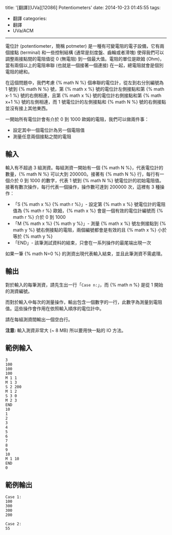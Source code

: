 title: '[翻譯][UVa][12086] Potentiometers'
date: 2014-10-23 01:45:55
tags:
- 翻譯
categories:
- 翻譯
- UVa/ACM
---

電位計 (potentiometer，簡稱 potmeter) 是一種有可變電阻的電子設備，它有兩個接點 (terminal) 和一些控制結構 (通常是刻度盤、齒輪或者滑塊) 使得我們可以調整兩接點間的電阻值從 0 (無電阻) 到一個最大值。電阻的單位是歐姆 (Ohm)，當有兩個以上的電阻串聯 (也就是一個接著一個連接) 在一起，總電阻就會是個別電阻的總和。

在這個問題中，我們考慮 {% math N %} 個串聯的電位計，從左到右分別編號為 1 號到 {% math N %} 號，第 {% math x %} 號的電位計左側接點和第 {% math x-1 %} 號的右側相連，且第 {% math x %} 號的電位計右側接點和第 {% math x+1 %} 號的左側相連，而 1 號電位計的左側接點和 {% math N %} 號的右側接點並沒有接上其他東西。

一開始所有電位計會有介於 0 到 1000 歐姆的電阻，我們可以做兩件事：

- 設定其中一個電位計為另一個電阻值
- 測量任意兩個接點之間的電阻

<!-- more -->

## 輸入 ##

輸入有不超過 3 組測資。每組測資一開始有一個 {% math N %}，代表電位計的數量，{% math N %} 可以大到 200000。接著有 {% math N %} 行，每行有一個介於 0 到 1000 的數字，代表 1 號到 {% math N %} 號電位計的初始電阻值。接著有數次操作，每行代表一個操作，操作數可達到 200000 次，這裡有 3 種操作：

- 「S {% math x %} {% math r %}」- 設定第 {% math x %} 號電位計的電阻值為 {% math r %} 歐姆，{% math x %} 會是一個有效的電位計編號而 {% math r %} 介於 0 到 1000
- 「M {% math x %} {% math y %}」- 測量 {% math x %} 號左側接點到 {% math y %} 號右側接點的電阻，兩個編號都會是有效的且 {% math x %} 小於等於 {% math y %}
- 「END」- 該筆測試資料的結束，只會在一系列操作的最尾端出現一次

如果一筆 {% math N=0 %} 的測資出現代表輸入結束，並且此筆測資不需處理。

## 輸出 ##

對於輸入的每筆測資，請先生出一行「`Case n:`」，而 {% math n %} 是從 1 開始的測資編號。

而對於輸入中每次的測量操作，輸出包含一個數字的一行，此數字為測量到電阻值。這些操作會作用在依照輸入順序的電位計中。

請在每組測資間輸出一個空白行。

**注意:** 輸入測資非常大 (~ 8 MB) 所以要用快一點的 IO 方法。

## 範例輸入 ##

``` text
3
100
100
100
M 1 1
M 1 3
S 2 200
M 1 2
S 3 0
M 2 3
END
10
1
2
3
4
5
6
7
8
9
10
M 1 10
END
0
```

## 範例輸出 ##

``` text
Case 1:
100
300
300
200
 
Case 2:
55
```
